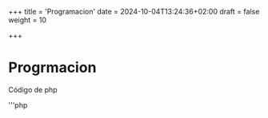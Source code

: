 +++
title = 'Programacion'
date = 2024-10-04T13:24:36+02:00
draft = false
weight = 10

+++

# Progrmacion 

Código de php

'''php